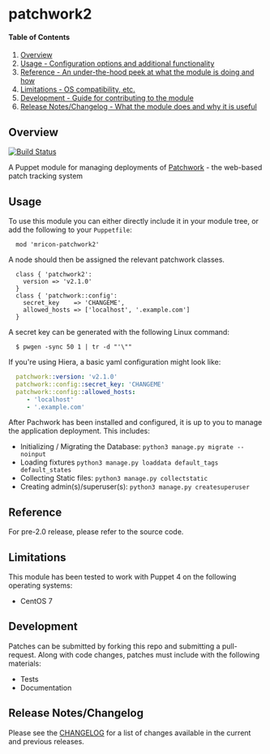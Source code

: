 # patchwork2

#### Table of Contents

1. [Overview](#overview)
2. [Usage - Configuration options and additional functionality](#usage)
3. [Reference - An under-the-hood peek at what the module is doing and how](#reference)
4. [Limitations - OS compatibility, etc.](#limitations)
5. [Development - Guide for contributing to the module](#development)
6. [Release Notes/Changelog - What the module does and why it is useful](#release-noteschangelog)

## Overview

[![Build Status](https://travis-ci.org/mricon/puppet-patchwork2.png)](https://travis-ci.org/mricon/puppet-patchwork2)

A Puppet module for managing deployments of
[Patchwork](http://http://jk.ozlabs.org/projects/patchwork/) - the
web-based patch tracking system

## Usage

To use this module you can either directly include it in your module
tree, or add the following to your `Puppetfile`:

```
  mod 'mricon-patchwork2'
```

A node should then be assigned the relevant patchwork classes.

```puppet
  class { 'patchwork2':
    version => 'v2.1.0'
  }
  class { 'patchwork::config':
    secret_key    => 'CHANGEME',
    allowed_hosts => ['localhost', '.example.com']
  }
```

A secret key can be generated with the following Linux command:

```shell
  $ pwgen -sync 50 1 | tr -d "'\""
```

If you're using Hiera, a basic yaml configuration might look like:

```yaml
  patchwork::version: 'v2.1.0'
  patchwork::config::secret_key: 'CHANGEME'
  patchwork::config::allowed_hosts:
     - 'localhost'
     - '.example.com'
```

After Pachwork has been installed and configured, it is up to you to
manage the application deployment. This includes:

 - Initializing / Migrating the Database: `python3 manage.py migrate --noinput`
 - Loading fixtures `python3 manage.py loaddata default_tags default_states`
 - Collecting Static files: `python3 manage.py collectstatic`
 - Creating admin(s)/superuser(s): `python3 manage.py createsuperuser`

## Reference

For pre-2.0 release, please refer to the source code.

## Limitations

This module has been tested to work with Puppet 4 on the following
operating systems:

 - CentOS 7

## Development

Patches can be submitted by forking this repo and submitting a
pull-request. Along with code changes, patches must include with the
following materials:

 - Tests
 - Documentation

## Release Notes/Changelog

Please see the [CHANGELOG](CHANGELOG.md) for a list of changes available
in the current and previous releases.
